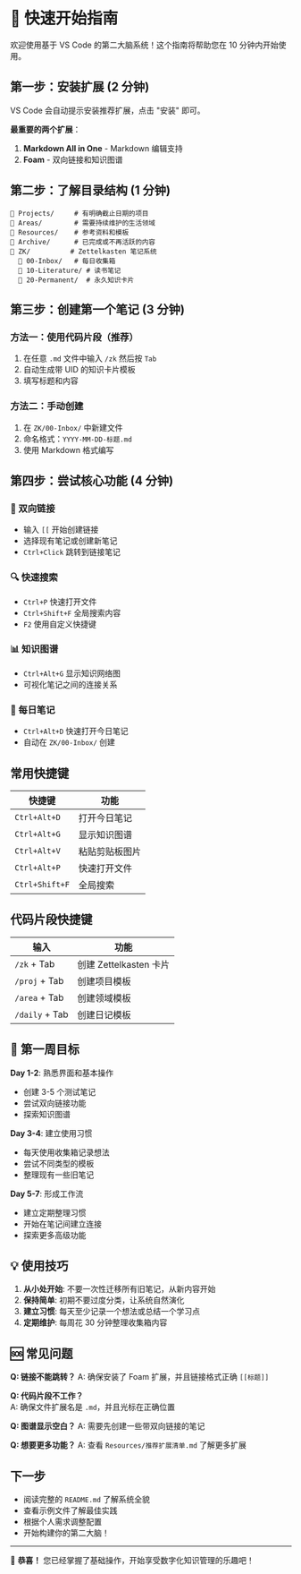 # 🚀 快速开始指南

欢迎使用基于 VS Code 的第二大脑系统！这个指南将帮助您在 10 分钟内开始使用。

## 第一步：安装扩展 (2 分钟)

VS Code 会自动提示安装推荐扩展，点击 "安装" 即可。

**最重要的两个扩展**：
1. **Markdown All in One** - Markdown 编辑支持
2. **Foam** - 双向链接和知识图谱

## 第二步：了解目录结构 (1 分钟)

```
📁 Projects/     # 有明确截止日期的项目
📁 Areas/        # 需要持续维护的生活领域  
📁 Resources/    # 参考资料和模板
📁 Archive/      # 已完成或不再活跃的内容
📁 ZK/          # Zettelkasten 笔记系统
  📁 00-Inbox/   # 每日收集箱
  📁 10-Literature/ # 读书笔记
  📁 20-Permanent/  # 永久知识卡片
```

## 第三步：创建第一个笔记 (3 分钟)

### 方法一：使用代码片段（推荐）
1. 在任意 `.md` 文件中输入 `/zk` 然后按 `Tab`
2. 自动生成带 UID 的知识卡片模板
3. 填写标题和内容

### 方法二：手动创建
1. 在 `ZK/00-Inbox/` 中新建文件
2. 命名格式：`YYYY-MM-DD-标题.md`
3. 使用 Markdown 格式编写

## 第四步：尝试核心功能 (4 分钟)

### 🔗 双向链接
- 输入 `[[` 开始创建链接
- 选择现有笔记或创建新笔记
- `Ctrl+Click` 跳转到链接笔记

### 🔍 快速搜索
- `Ctrl+P` 快速打开文件
- `Ctrl+Shift+F` 全局搜索内容
- `F2` 使用自定义快捷键

### 📊 知识图谱
- `Ctrl+Alt+G` 显示知识网络图
- 可视化笔记之间的连接关系

### 📝 每日笔记
- `Ctrl+Alt+D` 快速打开今日笔记
- 自动在 `ZK/00-Inbox/` 创建

## 常用快捷键

| 快捷键 | 功能 |
|--------|------|
| `Ctrl+Alt+D` | 打开今日笔记 |
| `Ctrl+Alt+G` | 显示知识图谱 |
| `Ctrl+Alt+V` | 粘贴剪贴板图片 |
| `Ctrl+Alt+P` | 快速打开文件 |
| `Ctrl+Shift+F` | 全局搜索 |

## 代码片段快捷键

| 输入 | 功能 |
|------|------|
| `/zk` + Tab | 创建 Zettelkasten 卡片 |
| `/proj` + Tab | 创建项目模板 |
| `/area` + Tab | 创建领域模板 |
| `/daily` + Tab | 创建日记模板 |

## 🎯 第一周目标

**Day 1-2**: 熟悉界面和基本操作
- 创建 3-5 个测试笔记
- 尝试双向链接功能
- 探索知识图谱

**Day 3-4**: 建立使用习惯  
- 每天使用收集箱记录想法
- 尝试不同类型的模板
- 整理现有一些旧笔记

**Day 5-7**: 形成工作流
- 建立定期整理习惯
- 开始在笔记间建立连接
- 探索更多高级功能

## 💡 使用技巧

1. **从小处开始**: 不要一次性迁移所有旧笔记，从新内容开始
2. **保持简单**: 初期不要过度分类，让系统自然演化
3. **建立习惯**: 每天至少记录一个想法或总结一个学习点
4. **定期维护**: 每周花 30 分钟整理收集箱内容

## 🆘 常见问题

**Q: 链接不能跳转？**
A: 确保安装了 Foam 扩展，并且链接格式正确 `[[标题]]`

**Q: 代码片段不工作？**  
A: 确保文件扩展名是 `.md`，并且光标在正确位置

**Q: 图谱显示空白？**
A: 需要先创建一些带双向链接的笔记

**Q: 想要更多功能？**
A: 查看 `Resources/推荐扩展清单.md` 了解更多扩展

## 下一步

- 阅读完整的 `README.md` 了解系统全貌
- 查看示例文件了解最佳实践
- 根据个人需求调整配置
- 开始构建你的第二大脑！

---

🎉 **恭喜！** 您已经掌握了基础操作，开始享受数字化知识管理的乐趣吧！ 